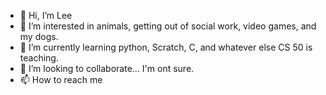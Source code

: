 - 👋 Hi, I’m Lee
- 👀 I’m interested in animals, getting out of social work, video games, and my dogs. 
- 🌱 I’m currently learning python, Scratch, C, and whatever else CS 50 is teaching.
- 💞️ I’m looking to collaborate... I'm ont sure.
- 📫 How to reach me 

<!---
lolesky/lolesky is a ✨ special ✨ repository because its `README.md` (this file) appears on your GitHub profile.
You can click the Preview link to take a look at your changes.
--->
